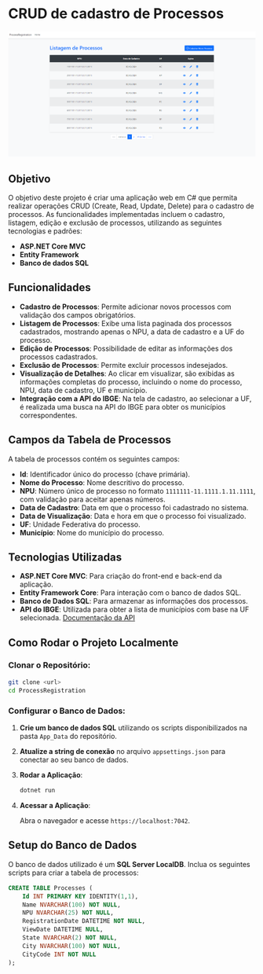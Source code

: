 # CRUD de cadastro de Processos

<p align="center"><img src="img/process.png" /></p>

## Objetivo

O objetivo deste projeto é criar uma aplicação web em C# que permita realizar operações CRUD (Create, Read, Update, Delete) para o cadastro de processos. As funcionalidades implementadas incluem o cadastro, listagem, edição e exclusão de processos, utilizando as seguintes tecnologias e padrões:

- **ASP.NET Core MVC**
- **Entity Framework**
- **Banco de dados SQL**

## Funcionalidades

- **Cadastro de Processos**: Permite adicionar novos processos com validação dos campos obrigatórios.
- **Listagem de Processos**: Exibe uma lista paginada dos processos cadastrados, mostrando apenas o NPU, a data de cadastro e a UF do processo.
- **Edição de Processos**: Possibilidade de editar as informações dos processos cadastrados.
- **Exclusão de Processos**: Permite excluir processos indesejados.
- **Visualização de Detalhes**: Ao clicar em visualizar, são exibidas as informações completas do processo, incluindo o nome do processo, NPU, data de cadastro, UF e município.
- **Integração com a API do IBGE**: Na tela de cadastro, ao selecionar a UF, é realizada uma busca na API do IBGE para obter os municípios correspondentes.

## Campos da Tabela de Processos

A tabela de processos contém os seguintes campos:

- **Id**: Identificador único do processo (chave primária).
- **Nome do Processo**: Nome descritivo do processo.
- **NPU**: Número único de processo no formato `1111111-11.1111.1.11.1111`, com validação para aceitar apenas números.
- **Data de Cadastro**: Data em que o processo foi cadastrado no sistema.
- **Data de Visualização**: Data e hora em que o processo foi visualizado.
- **UF**: Unidade Federativa do processo.
- **Município**: Nome do município do processo.

## Tecnologias Utilizadas

- **ASP.NET Core MVC**: Para criação do front-end e back-end da aplicação.
- **Entity Framework Core**: Para interação com o banco de dados SQL.
- **Banco de Dados SQL**: Para armazenar as informações dos processos.
- **API do IBGE**: Utilizada para obter a lista de municípios com base na UF selecionada. [Documentação da API](https://servicodados.ibge.gov.br/api/docs/localidades)

## Como Rodar o Projeto Localmente

### Clonar o Repositório:

```bash
git clone <url>
cd ProcessRegistration
```

### Configurar o Banco de Dados:

1. **Crie um banco de dados SQL** utilizando os scripts disponibilizados na pasta `App_Data` do repositório.
2. **Atualize a string de conexão** no arquivo `appsettings.json` para conectar ao seu banco de dados.

4. **Rodar a Aplicação**:

   ```bash
   dotnet run
   ```

5. **Acessar a Aplicação**:

   Abra o navegador e acesse `https://localhost:7042`.

## Setup do Banco de Dados

O banco de dados utilizado é um **SQL Server LocalDB**. Inclua os seguintes scripts para criar a tabela de processos:

```sql
CREATE TABLE Processes (
    Id INT PRIMARY KEY IDENTITY(1,1),
    Name NVARCHAR(100) NOT NULL,
    NPU NVARCHAR(25) NOT NULL,
    RegistrationDate DATETIME NOT NULL,
    ViewDate DATETIME NULL,
    State NVARCHAR(2) NOT NULL,
    City NVARCHAR(100) NOT NULL,
    CityCode INT NOT NULL
);
```
